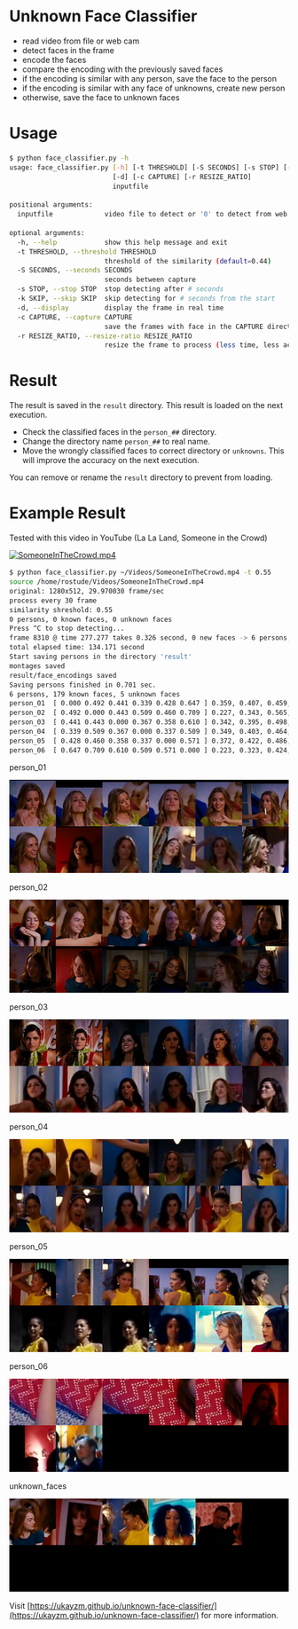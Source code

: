# Unknown Face Classifier

* read video from file or web cam
* detect faces in the frame
* encode the faces
* compare the encoding with the previously saved faces
* if the encoding is similar with any person, save the face to the person
* if the encoding is similar with any face of unknowns, create new person
* otherwise, save the face to unknown faces

# Usage


```bash
$ python face_classifier.py -h
usage: face_classifier.py [-h] [-t THRESHOLD] [-S SECONDS] [-s STOP] [-k SKIP]
                          [-d] [-c CAPTURE] [-r RESIZE_RATIO]
                          inputfile

positional arguments:
  inputfile             video file to detect or '0' to detect from web cam

optional arguments:
  -h, --help            show this help message and exit
  -t THRESHOLD, --threshold THRESHOLD
                        threshold of the similarity (default=0.44)
  -S SECONDS, --seconds SECONDS
                        seconds between capture
  -s STOP, --stop STOP  stop detecting after # seconds
  -k SKIP, --skip SKIP  skip detecting for # seconds from the start
  -d, --display         display the frame in real time
  -c CAPTURE, --capture CAPTURE
                        save the frames with face in the CAPTURE directory
  -r RESIZE_RATIO, --resize-ratio RESIZE_RATIO
                        resize the frame to process (less time, less accuracy)
```

# Result

The result is saved in the `result` directory. This result is loaded on the next execution.

* Check the classified faces in the `person_##` directory.
* Change the directory name `person_##` to real name.
* Move the wrongly classified faces to correct directory or `unknowns`. This will improve the accuracy on the next execution.

You can remove or rename the `result` directory to prevent from loading.

# Example Result

Tested with this video in YouTube (La La Land, Someone in the Crowd)

[![SomeoneInTheCrowd.mp4](https://img.youtube.com/vi/A7RmBgq4tT4/0.jpg)](https://www.youtube.com/watch?v=A7RmBgq4tT4)

```bash
$ python face_classifier.py ~/Videos/SomeoneInTheCrowd.mp4 -t 0.55
source /home/rostude/Videos/SomeoneInTheCrowd.mp4
original: 1280x512, 29.970030 frame/sec
process every 30 frame
similarity shreshold: 0.55
0 persons, 0 known faces, 0 unknown faces
Press ^C to stop detecting...
frame 8310 @ time 277.277 takes 0.326 second, 0 new faces -> 6 persons, 179 known faces, 5 unknown faces
total elapsed time: 134.171 second
Start saving persons in the directory 'result'
montages saved
result/face_encodings saved
Saving persons finished in 0.701 sec.
6 persons, 179 known faces, 5 unknown faces
person_01  [ 0.000 0.492 0.441 0.339 0.428 0.647 ] 0.359, 0.407, 0.459, 13 faces
person_02  [ 0.492 0.000 0.443 0.509 0.460 0.709 ] 0.227, 0.343, 0.565, 102 faces
person_03  [ 0.441 0.443 0.000 0.367 0.358 0.610 ] 0.342, 0.395, 0.498, 16 faces
person_04  [ 0.339 0.509 0.367 0.000 0.337 0.509 ] 0.349, 0.403, 0.464, 19 faces
person_05  [ 0.428 0.460 0.358 0.337 0.000 0.571 ] 0.372, 0.422, 0.486, 21 faces
person_06  [ 0.647 0.709 0.610 0.509 0.571 0.000 ] 0.223, 0.323, 0.424, 8 faces
```

person_01
<p align="center">
   <img src="jpg/montage.person_01-00.png">
</p>

person_02
<p align="center">
   <img src="jpg/montage.person_02-00.png">
</p>

person_03
<p align="center">
   <img src="jpg/montage.person_03-00.png">
</p>

person_04
<p align="center">
   <img src="jpg/montage.person_04-00.png">
</p>

person_05
<p align="center">
   <img src="jpg/montage.person_05-00.png">
</p>

person_06
<p align="center">
   <img src="jpg/montage.person_06-00.png">
</p>

unknown_faces
<p align="center">
   <img src="jpg/montage.unknowns-00.png">
</p>

Visit [https://ukayzm.github.io/unknown-face-classifier/](https://ukayzm.github.io/unknown-face-classifier/) for more information.
